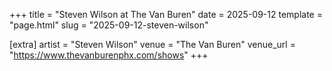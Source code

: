 +++
title = "Steven Wilson at The Van Buren"
date = 2025-09-12
template = "page.html"
slug = "2025-09-12-steven-wilson"

[extra]
artist = "Steven Wilson"
venue = "The Van Buren"
venue_url = "https://www.thevanburenphx.com/shows"
+++
